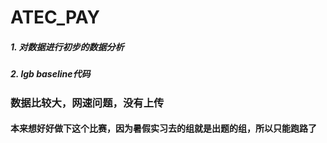 # ATEC_PAY
##### 1. 对数据进行初步的数据分析
##### 2. lgb baseline代码

### 数据比较大，网速问题，没有上传

#### 本来想好好做下这个比赛，因为暑假实习去的组就是出题的组，所以只能跑路了
